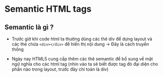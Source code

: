 # Semantic HTML tags

## Semantic là gì ?

- Trước giờ khi code html ta thường dùng các thẻ div để dựng layout và các thẻ chứa `<div></div>` để hiển thị nội dung → Đây là cách truyền thống

- Ngày nay HTML5 cung cấp thêm các thẻ semantic để bổ sung về mặt ngữ nghĩa cho các html tag (nhìn vào ta sẽ biết được tag đó đại diện cho phần nào trong layout, trước đây chỉ toàn là div)

##
